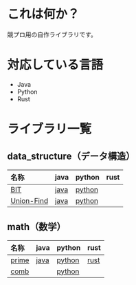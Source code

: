 # これは何か？
競プロ用の自作ライブラリです。

# 対応している言語
- Java
- Python
- Rust

# ライブラリ一覧
## data_structure（データ構造）

|名称|java|python|rust|
|:--|:--|:--|:--|
|[BIT](./data_structure/BIT/)|[java](./data_structure/BIT/java/BIT.java)|[python](./data_structure/BIT/python/BIT.py)||
|[Union-Find](./data_structure/Union-Find)|[java](./data_structure/Union-Find/java/UnionFind.java)|[python](./data_structure/Union-Find/python/unionfind.py)||

## math（数学）
|名称|java|python|rust|
|:--|:--|:--|:--|
|[prime](./math/prime)|[java](./math/prime/java/Prime.java)|[python](./math/prime/python/prime.py)|[rust](./math/prime/rust/src/lib.rs)|
|[comb](./math/comb)||[python](./math/comb/python/comb.py)||
